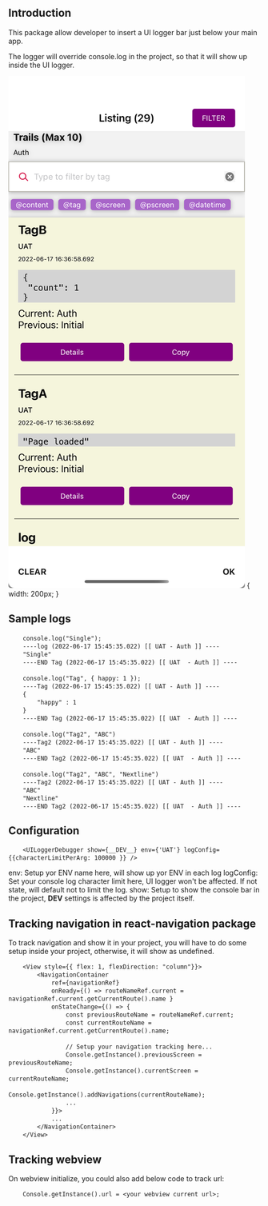 ## Introduction

This package allow developer to insert a UI logger bar just below your main app. 

The logger will override console.log in the project, so that it will show up inside the UI logger.

![alt UI Logger](photo-sample.png "UI Logger") { width: 200px; }

## Sample logs

        console.log("Single");
        ----log (2022-06-17 15:45:35.022) [[ UAT - Auth ]] ----
        "Single"
        ----END Tag (2022-06-17 15:45:35.022) [[ UAT  - Auth ]] ----

        console.log("Tag", { happy: 1 });
        ----Tag (2022-06-17 15:45:35.022) [[ UAT - Auth ]] ----
        { 
            "happy" : 1
        }
        ----END Tag (2022-06-17 15:45:35.022) [[ UAT  - Auth ]] ----

        console.log("Tag2", "ABC")
        ----Tag2 (2022-06-17 15:45:35.022) [[ UAT - Auth ]] ----
        "ABC"
        ----END Tag2 (2022-06-17 15:45:35.022) [[ UAT  - Auth ]] ----

        console.log("Tag2", "ABC", "Nextline")
        ----Tag2 (2022-06-17 15:45:35.022) [[ UAT - Auth ]] ----
        "ABC"
        "Nextline"
        ----END Tag2 (2022-06-17 15:45:35.022) [[ UAT  - Auth ]] ----



## Configuration

        <UILoggerDebugger show={__DEV__} env={'UAT'} logConfig={{characterLimitPerArg: 100000 }} />

env: Setup yor ENV name here, will show up yor ENV in each log
logConfig: Set your console log character limit here, UI logger won't be affected. If not state, will default not to limit the log.
show: Setup to show the console bar in the project, __DEV__ settings is affected by the project itself.



## Tracking navigation in react-navigation package

To track navigation and show it in your project, you will have to do some setup inside your project, otherwise, it will show as undefined.

        <View style={{ flex: 1, flexDirection: "column"}}>
            <NavigationContainer
                ref={navigationRef}
                onReady={() => routeNameRef.current = navigationRef.current.getCurrentRoute().name }
                onStateChange={() => {
                    const previousRouteName = routeNameRef.current;
                    const currentRouteName = navigationRef.current.getCurrentRoute().name;
                    
                    // Setup your navigation tracking here...
                    Console.getInstance().previousScreen = previousRouteName;
                    Console.getInstance().currentScreen = currentRouteName;
                    Console.getInstance().addNavigations(currentRouteName);
                    ...
                }}>
                ...
            </NavigationContainer>
        </View>



## Tracking webview

On webview initialize, you could also add below code to track url:

        Console.getInstance().url = <your webview current url>;

    

